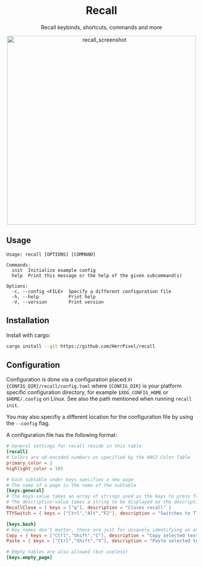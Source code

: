 <h1 align=center>Recall</h1>

<p align=center>Recall keybinds, shortcuts, commands and more</p>

<p align=center>
  <img alt="recall_screenshot" src="https://github.com/user-attachments/assets/3fd3dfd9-82be-48cd-8c68-50f514a5f427" width="500">
</p>

## Usage

```raw
Usage: recall [OPTIONS] [COMMAND]

Commands:
  init  Initialize example config
  help  Print this message or the help of the given subcommand(s)

Options:
  -c, --config <FILE>  Specify a different configuration file
  -h, --help           Print help
  -V, --version        Print version
```

## Installation

Install with cargo:

```sh
cargo install --git https://github.com/HerrPixel/recall
```

## Configuration

Configuration is done via a configuration placed in `{CONFIG_DIR}/recall/config.toml` where `{CONFIG_DIR}` is your platform specific configuration directory, for example `$XDG_CONFIG_HOME` or `$HOME/.config` on Linux. See also the path mentioned when running `recall init`.

You may also specifiy a different location for the configuration file by using the `--config` flag.

A configuration file has the following format:

```toml
# General settings for recall reside in this table
[recall]        
# Colors are u8-encoded numbers as specified by the ANSI Color Table
primary_color = 2
highlight_color = 105

# Each subtable under keys specifies a new page
# The name of a page is the name of the subtable
[keys.general]
# The keys-value takes an array of strings used as the keys to press for a shortcut
# The description-value takes a string to be displayed as the description for the corresponding entry
RecallClose = { keys = ["q"], description = "Closes recall" }
TTYSwitch = { keys = ["Ctrl","Alt","F2"], description = "Switches to TTY 2, replace Fn number with desired TTY" }

[keys.bash]
# Key names don't matter, these are just for uniquely identifying an entry in a table
Copy = { keys = ["Ctrl","Shift","C"], description = "Copy selected text" }
Paste = { keys = ["Ctrl","Shift","V"], description = "Paste selected text" }

# Empty tables are also allowed (but useless)
[keys.empty_page]
```
